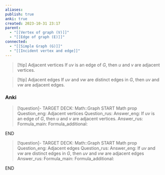 ```yaml
---
aliases: 
publish: true
anki: true
created: 2023-10-31 23:17
parent:
  - "[[Vertex of graph (V)]]"
  - "[[Edge of graph (E)]]"
connected:
  - "[[Simple Graph (G)]]"
  - "[[Incident vertex and edge]]"
---
```


> [!tip] Adjacent vertices
> If $uv$ is an edge of $G$, then $u$ and $v$ are adjacent vertices.

> [!tip] Adjacent edges
> If $uv$ and $vw$ are distinct edges in $G$, then $uv$ and $vw$ are adjacent edges.


### Anki
> [!question]-
TARGET DECK: Math::Graph
START
Math prop
Question_eng: Adjacent vertices 
Question_rus: 
Answer_eng: If $uv$ is an edge of $G$, then $u$ and $v$ are adjacent vertices.
Answer_rus: 
Formula_main: 
Formula_additional:
<!--ID: 1699126049535-->
END


> [!question]-
TARGET DECK: Math::Graph
START
Math prop
Question_eng: Adjacent edges
Question_rus: 
Answer_eng: If $uv$ and $vw$ are distinct edges in $G$, then $uv$ and $vw$ are adjacent edges
Answer_rus: 
Formula_main: 
Formula_additional:
<!--ID: 1699126049540-->
END










